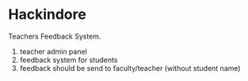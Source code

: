 # Hackindore
Teachers Feedback System.
1. teacher admin panel 
2. feedback system for students
3. feedback should be send to faculty/teacher (without student name)
